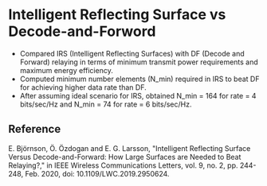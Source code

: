 # Intelligent Reflecting Surface vs Decode-and-Forword

- Compared IRS (Intelligent Reflecting Surfaces) with DF (Decode and Forward) relaying in terms of minimum transmit power requirements and maximum energy efficiency.
- Computed minimum number elements (N_min) required in IRS to beat DF for achieving higher data rate than DF.
- After assuming ideal scenario for IRS, obtained N_min = 164 for rate = 4 bits/sec/Hz and N_min = 74 for rate = 6 bits/sec/Hz.

## Reference
E. Björnson, Ö. Özdogan and E. G. Larsson, "Intelligent Reflecting Surface Versus Decode-and-Forward: How Large Surfaces are Needed to Beat Relaying?," in IEEE Wireless Communications Letters, vol. 9, no. 2, pp. 244-248, Feb. 2020, doi: 10.1109/LWC.2019.2950624.
